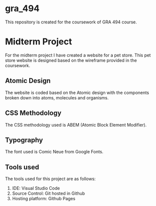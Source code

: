 # gra_494

This repository is created for the coursework of GRA 494 course.

# Midterm Project

For the midterm project I have created a website for a pet store. This pet store website is designed based on the wireframe provided in the coursework.

## Atomic Design

The website is coded based on the Atomic design with the components broken down into atoms, molecules and organisms.

## CSS Methodology

The CSS methodology used is ABEM (Atomic Block Element Modifier).

## Typography

The font used is Comic Neue from Google Fonts.

## Tools used

The tools used for this project are as follows:
1. IDE: Visual Studio Code
2. Source Control: Git hosted in Github
3. Hosting platform: Github Pages